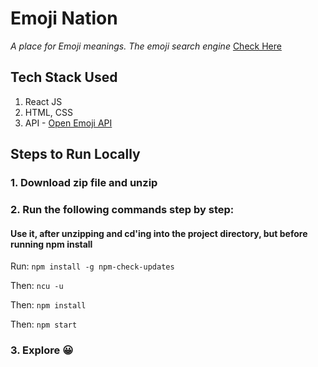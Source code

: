 # Emoji Nation

*A place for Emoji meanings. The emoji search engine*
[Check Here](https://emoji-nation.netlify.app/)

## Tech Stack Used
1. React JS
2. HTML, CSS
3. API - [Open Emoji API](https://emoji-api.com/)

## Steps to Run Locally

### 1. Download zip file and unzip
### 2. Run the following commands step by step:

#### Use it, after unzipping and cd'ing into the project directory, but before running npm install
Run:
`npm install -g npm-check-updates`

Then:
`ncu -u`

Then:
`npm install`

Then:
`npm start`

### 3. Explore 😀
